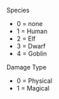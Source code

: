 Species
- 0 = none
- 1 = Human
- 2 = Elf
- 3 = Dwarf
- 4 = Goblin

Damage Type
- 0 = Physical
- 1 = Magical